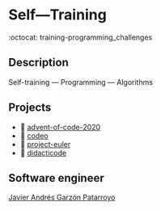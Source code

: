 # Self―Training
:octocat: training-programming_challenges

## Description
Self-training ― Programming ― Algorithms

## Projects
* :open_file_folder: [advent-of-code-2020](https://adventofcode.com/)
* :open_file_folder: [codeo](https://codeo.app/)
* :open_file_folder: [project-euler](https://projecteuler.net/)
* :open_file_folder: [didacticode](https://didacticode.com/)

## Software engineer
[Javier Andrés Garzón Patarroyo](https://www.javierandresgp.com/)
